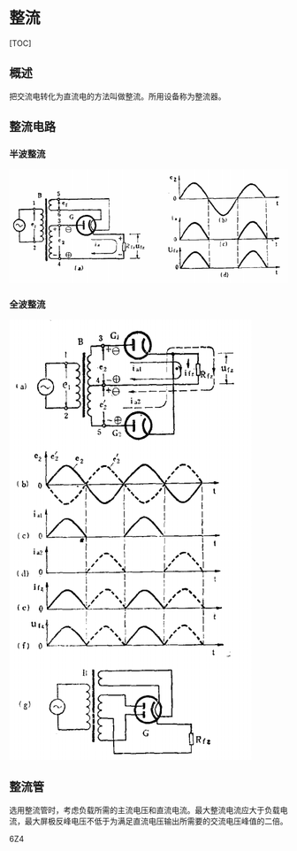 # 整流

[TOC]

## 概述

把交流电转化为直流电的方法叫做整流。所用设备称为整流器。

## 整流电路

### 半波整流

 ![](../../Images/tube_半波整流.png)

### 全波整流

 ![](../../Images/tube_全波整流.png)

## 整流管

选用整流管时，考虑负载所需的主流电压和直流电流。最大整流电流应大于负载电流，最大屏极反峰电压不低于为满足直流电压输出所需要的交流电压峰值的二倍。

6Z4